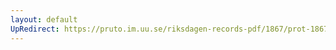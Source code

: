 ```yaml
---
layout: default
UpRedirect: https://pruto.im.uu.se/riksdagen-records-pdf/1867/prot-1867--ak--425/prot-1867--ak--425_008.pdf
---
```

